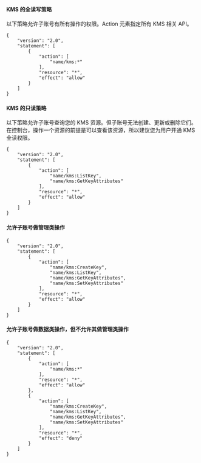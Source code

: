 
#### KMS 的全读写策略
以下策略允许子账号有所有操作的权限。Action 元素指定所有 KMS 相关 API。
```
{
    "version": "2.0",
    "statement": [
        {
            "action": [
                "name/kms:*"
            ],
            "resource": "*",
            "effect": "allow"
        }
    ]
}
```
#### KMS 的只读策略
以下策略允许子账号查询您的 KMS 资源。但子账号无法创建、更新或删除它们。
在控制台，操作一个资源的前提是可以查看该资源，所以建议您为用户开通 KMS 全读权限。

```
{
    "version": "2.0",
    "statement": [
        {
            "action": [
                "name/kms:ListKey",
                "name/kms:GetKeyAttributes"
            ],
            "resource": "*",
            "effect": "allow"
        }
    ]
}
```

#### 允许子账号做管理类操作


```
{
    "version": "2.0",
    "statement": [
        {
            "action": [
                "name/kms:CreateKey",
                "name/kms:ListKey",
                "name/kms:GetKeyAttributes",
                "name/kms:SetKeyAttributes"
            ],
            "resource": "*",
            "effect": "allow"
        }
    ]
}
```

#### 允许子账号做数据类操作，但不允许其做管理类操作



```
{
    "version": "2.0",
    "statement": [
        {
            "action": [
                "name/kms:*"
            ],
            "resource": "*",
            "effect": "allow"
        },
        {
            "action": [
                "name/kms:CreateKey",
                "name/kms:ListKey",
                "name/kms:GetKeyAttributes",
                "name/kms:SetKeyAttributes"
            ],
            "resource": "*",
            "effect": "deny"
        }
    ]
}
```
